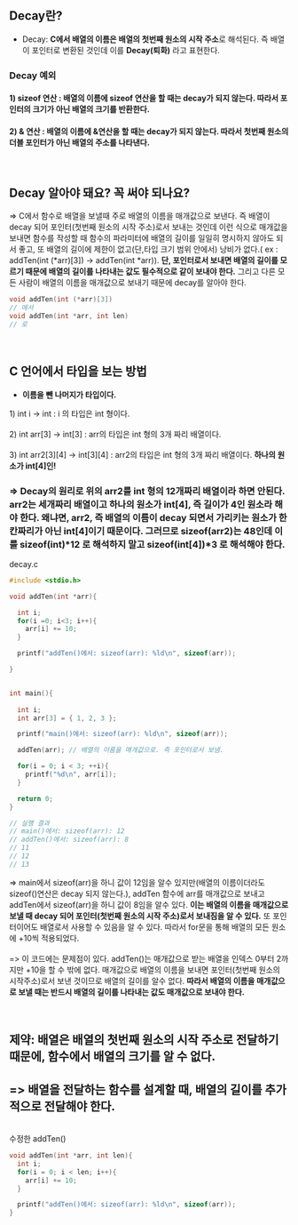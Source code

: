 ## Decay란?

* Decay: **C에서 배열의 이름은 배열의 첫번째 원소의 시작 주소**로 해석된다. 즉 배열이 포인터로 변환된 것인데 이를 **Decay(퇴화)** 라고 표현한다.

### Decay 예외
  #### 1\) sizeof 연산 : 배열의 이름에 sizeof 연산을 할 때는 decay가 되지 않는다. 따라서 포인터의 크기가 아닌 **배열의 크기를 반환한다.** 
  #### 2\) & 연산 : 배열의 이름에 &연산을 할 때는 decay가 되지 않는다. 따라서 첫번째 원소의 더블 포인터가 아닌 **배열의 주소를 나타낸다.**

<br>

##  Decay 알아야 돼요? 꼭 써야 되나요?
=> C에서 함수로 배열을 보낼때 주로 배열의 이름을 매개값으로 보낸다. 즉 배열이 decay 되어 포인터(첫번째 원소의 시작 주소)로서 보내는 것인데 이런 식으로 매개값을 보내면 함수를 작성할 때 함수의 파라미터에 배열의 길이를 일일히 명시하지 않아도 되서 좋고, 또 배열의 길이에 제한이 없고(단,타입 크기 범위 안에서) 낭비가 없다.( ex : addTen(int (*arr)[3]) -> addTen(int *arr)). **단, 포인터로서 보내면 배열의 길이를 모르기 때문에 배열의 길이를 나타내는 값도 필수적으로 같이 보내야 한다.** 그리고 다른 모든 사람이 배열의 이름을 매개값으로 보내기 때문에 decay를 알아야 한다. 

```c
void addTen(int (*arr)[3]) 
// 에서 
void addTen(int *arr, int len)
// 로
```

<br>

## C 언어에서 타입을 보는 방법

* **이름을 뺀 나머지가 타입이다.**

1\) int i -> int : i 의 타입은 int 형이다.
<br><br>2\) int arr[3] -> int[3] : arr의 타입은 int 형의 3개 짜리 배열이다.
<br><br>3\) int arr2[3][4] -> int[3][4] : arr2의 타입은 int 형의 3개 짜리 배열이다. **하나의 원소가 int[4]인!**


### => Decay의 원리로 위의 arr2를 int 형의 12개짜리 배열이라 하면 안된다. arr2는 세개짜리 배열이고 하나의 원소가 int[4], 즉 길이가 4인 원소라 해야 한다. 왜냐면, arr2, 즉 배열의 이름이 **decay 되면서 가리키는 원소가 한칸짜리가 아닌 int[4]이기 때문이다.** 그러므로 sizeof(arr2)는 48인데 **이를 sizeof(int)\*12 로 해석하지 말고 sizeof(int[4])\*3 로 해석해야 한다.** 



decay.c
```c
#include <stdio.h>

void addTen(int *arr){

  int i;
  for(i =0; i<3; i++){
    arr[i] += 10;
  }

  printf("addTen()에서: sizeof(arr): %ld\n", sizeof(arr));

}


int main(){
  
  int i; 
  int arr[3] = { 1, 2, 3 };

  printf("main()에서: sizeof(arr): %ld\n", sizeof(arr));

  addTen(arr); // 배열의 이름을 매개값으로. 즉 포인터로서 보냄.

  for(i = 0; i < 3; ++i){
    printf("%d\n", arr[i]);
  }  

  return 0;
}

// 실행 결과 
// main()에서: sizeof(arr): 12
// addTen()에서: sizeof(arr): 8
// 11
// 12
// 13
```

=> main에서 sizeof(arr)을 하니 값이 12임을 알수 있지만(배열의 이름이더라도 sizeof()연산은 decay 되지 않는다.), addTen 함수에 arr를 매개값으로 보내고 addTen에서 sizeof(arr)을 하니 값이 8임을 알수 있다. **이는 배열의 이름을 매개값으로 보낼 때 decay 되어 포인터(첫번째 원소의 시작 주소)로서 보내짐을 알 수 있다.** 또 포인터이어도 배열로서 사용할 수 있음을 알 수 있다. 따라서 for문을 통해 배열의 모든 원소에 +10씩 적용되었다. 
<br><br>=> 이 코드에는 문제점이 있다. addTen()는 매개값으로 받는 배열을 인덱스 0부터 2까지만 +10을 할 수 밖에 없다. 매개값으로 배열의 이름을 보내면 포인터(첫번째 원소의 시작주소)로서 보낸 것이므로 배열의 길이를 알수 없다. **따라서 배열의 이름을 매개값으로 보낼 때는 반드시 배열의 길이를 나타내는 값도 매개값으로 보내야 한다.** 

<br>

## 제약: 배열은 배열의 첫번째 원소의 시작 주소로 전달하기 때문에, 함수에서 배열의 크기를 알 수 없다. 


## => 배열을 전달하는 함수를 설계할 때, 배열의 길이를 추가적으로 전달해야 한다. 

<br>수정한 addTen()
```c
void addTen(int *arr, int len){
  int i;
  for(i = 0; i < len; i++){
    arr[i] += 10;  
  }

  printf("addTen()에서: sizeof(arr): %ld\n", sizeof(arr));
}
```
